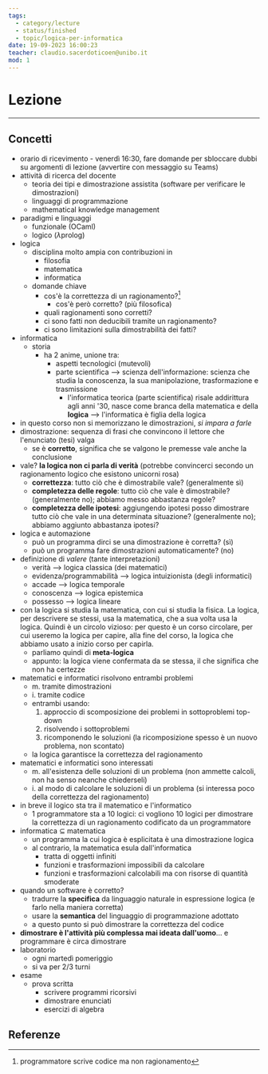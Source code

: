 ```yaml
---
tags:
  - category/lecture
  - status/finished
  - topic/logica-per-informatica
date: 19-09-2023 16:00:23
teacher: claudio.sacerdoticoen@unibo.it
mod: 1
---
```

# Lezione
---
## Concetti
- orario di ricevimento - venerdì 16:30, fare domande per sbloccare dubbi su argomenti di lezione (avvertire con messaggio su Teams)
- attività di ricerca del docente
	- teoria dei tipi e dimostrazione assistita (software per verificare le dimostrazioni)
	- linguaggi di programmazione
	- mathematical knowledge management
- paradigmi e linguaggi
	- funzionale (OCaml)
	- logico ($\lambda$prolog)
- logica
	- disciplina molto ampia con contribuzioni in
		- filosofia
		- matematica
		- informatica
	- domande chiave
		- cos'è la correttezza di un ragionamento?[^1]
			- cos'è però corretto? (più filosofica)
		- quali ragionamenti sono corretti?
		- ci sono fatti non deducibili tramite un ragionamento?
		- ci sono limitazioni sulla dimostrabilità dei fatti?
- informatica
	- storia
		- ha 2 anime, unione tra:
			- aspetti tecnologici (mutevoli)
			- parte scientifica --> scienza dell'informazione: scienza che studia la conoscenza, la sua manipolazione, trasformazione e trasmissione
				- l'informatica teorica (parte scientifica) risale addirittura agli anni '30, nasce come branca della matematica e della **logica** --> l'informatica è figlia della logica
- in questo corso non si memorizzano le dimostrazioni, _si impara a farle_
- dimostrazione: sequenza di frasi che convincono il lettore che l'enunciato (tesi) valga
	- se è **corretto**, significa che se valgono le premesse vale anche la conclusione
- vale? **la logica non ci parla di verità** (potrebbe convincerci secondo un ragionamento logico che esistono unicorni rosa)
	- **correttezza**: tutto ciò che è dimostrabile vale? (generalmente sì)
	- **completezza delle regole**: tutto ciò che vale è dimostrabile? (generalmente no); abbiamo messo abbastanza regole?
	- **completezza delle ipotesi**: aggiungendo ipotesi posso dimostrare tutto ciò che vale in una determinata situazione? (generalmente no); abbiamo aggiunto abbastanza ipotesi?
- logica e automazione
	- può un programma dirci se una dimostrazione è corretta? (sì)
	- può un programma fare dimostrazioni automaticamente? (no)
- definizione di _valere_ (tante interpretazioni)
	- verità --> logica classica (dei matematici)
	- evidenza/programmabilità --> logica intuizionista (degli informatici)
	- accade --> logica temporale
	- conoscenza --> logica epistemica
	- possesso --> logica lineare
- con la logica si studia la matematica, con cui si studia la fisica. La logica, per descrivere se stessi, usa la matematica, che a sua volta usa la logica. Quindi è un circolo vizioso: per questo è un corso circolare, per cui useremo la logica per capire, alla fine del corso, la logica che abbiamo usato a inizio corso per capirla.
	- parliamo quindi di **meta-logica**
	- appunto: la logica viene confermata da se stessa, il che significa che non ha certezze
- matematici e informatici risolvono entrambi problemi
	- m. tramite dimostrazioni
	- i. tramite codice
	- entrambi usando:
		1. approccio di scomposizione dei problemi in sottoproblemi top-down
		2. risolvendo i sottoproblemi
		3. ricomponendo le soluzioni (la ricomposizione spesso è un nuovo problema, non scontato)
	- la logica garantisce la correttezza del ragionamento
- matematici e informatici sono interessati
	- m. all'esistenza delle soluzioni di un problema (non ammette calcoli, non ha senso neanche chiederseli)
	- i. al modo di calcolare le soluzioni di un problema (si interessa poco della correttezza del ragionamento)
- in breve il logico sta tra il matematico e l'informatico
	- 1 programmatore sta a 10 logici: ci vogliono 10 logici per dimostrare la correttezza di un ragionamento codificato da un programmatore
- informatica $\subseteq$ matematica
	- un programma la cui logica è esplicitata è una dimostrazione logica
	- al contrario, la matematica esula dall'informatica
		- tratta di oggetti infiniti
		- funzioni e trasformazioni impossibili da calcolare
		- funzioni e trasformazioni calcolabili ma con risorse di quantità smoderate
- quando un software è corretto?
	- tradurre la **specifica** da linguaggio naturale in espressione logica (e farlo nella maniera corretta)
	- usare la **semantica** del linguaggio di programmazione adottato
	- a questo punto si può dimostrare la correttezza del codice
- **dimostrare è l'attività più complessa mai ideata dall'uomo**... e programmare è circa dimostrare
- laboratorio
	- ogni martedì pomeriggio
	- si va per 2/3 turni
- esame
	- prova scritta
		- scrivere programmi ricorsivi
		- dimostrare enunciati
		- esercizi di algebra

## Referenze
[^1]: programmatore scrive codice ma non ragionamento